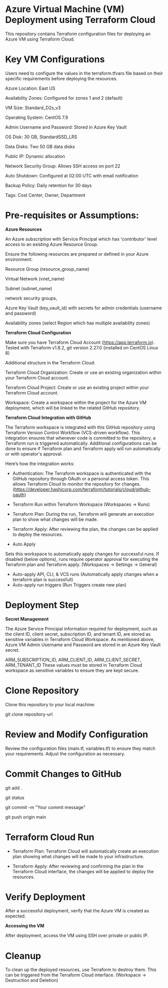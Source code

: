 # Azure Virtual Machine (VM) Deployment using Terraform Cloud

This repository contains Terraform configuration files for deploying an Azure VM using Terraform Cloud. 

# Key VM Configurations

Users need to configure the values in the terraform.tfvars file based on their specific requirements before deploying the resources.

Azure Location: East US

Availability Zones: Configured for zones 1 and 2 (default)

VM Size: Standard_D2s_v3

Operating System: CentOS 7.9

Admin Username and Password: Stored in Azure Key Vault

OS Disk: 30 GB, StandardSSD_LRS

Data Disks: Two 50 GB data disks

Public IP: Dynamic allocation

Network Security Group: Allows SSH access on port 22

Auto Shutdown: Configured at 02:00 UTC with email notification

Backup Policy: Daily retention for 30 days

Tags: Cost Center, Owner, Department 

# Pre-requisites or Assumptions:

**Azure Resources**

An Azure subscription with Service Principal which has 'contributor' level access to an existing Azure Resource Group. 

Ensure the following resources are prepared or defined in your Azure environment:

Resource Group (resource_group_name)

Virtual Network (vnet_name)

Subnet (subnet_name)

network security groups, 

Azure Key Vault (key_vault_id) with secrets for admin credentials (username and password)

Availability zones (select Region which has multiple availability zones)

**Terraform Cloud Configuration**

Make sure you have Terraform Cloud Account (https://app.terraform.io). Tested with Terraform v1.8.2, git version 2.27.0 (installed on CentOS Linux 8)

Additional structure in the Terraform Cloud: 

Terraform Cloud Organization: Create or use an existing organization within your Terraform Cloud account.

Terraform Cloud Project: Create or use an existing project within your Terraform Cloud account.

Workspace: Create a workspace within the project for the Azure VM deployment, which will be linked to the related GitHub repository.

**Terraform Cloud Integration with GitHub**

The Terraform workspace is integrated with this GitHub repository using Terraform Version Control Workflow (VCS-driven workflow). This integration ensures that whenever code is committed to the repository, a Terraform run is triggered automatically. Additional configurations can be done to ensure if Terraform plan and Terraform apply will run automatically or with operator's approval.

Here’s how the integration works:

- Authentication: The Terraform workspace is authenticated with the GitHub repository through OAuth or a personal access token. This allows Terraform Cloud to monitor the repository for changes. (https://developer.hashicorp.com/terraform/tutorials/cloud/github-oauth)

- Terraform Run within Terraform Workspace (Workspaces -> Runs)

- Terraform Plan: During the run, Terraform will generate an execution plan to show what changes will be made.

- Terraform Apply: After reviewing the plan, the changes can be applied to deploy the resources.

- Auto Apply

Sets this workspace to automatically apply changes for successful runs. If disabled (below options), runs require operator approval for executing the Terraform plan and Terraform apply. (Workspaces -> Settings -> General)

- Auto-apply API, CLI, & VCS runs (Automatically apply changes when a terraform plan is successfull)
- Auto-apply run triggers (Run Triggers create new plan)

# Deployment Step

**Secret Management**

The Azure Service Principal information required for deployment, such as the client ID, client secret, subscription ID, and tenant ID, are stored as sensitive variables in Terraform Cloud Workspace. As mentioned above, Azure VM Admin Username and Password are stored in an Azure Key Vault secret.

ARM_SUBSCRIPTION_ID, ARM_CLIENT_ID, ARM_CLIENT_SECRET, ARM_TENANT_ID These values must be stored in Terraform Cloud workspace as sensitive variables to ensure they are kept secure.

# Clone Repository

Clone this repository to your local machine:

git clone repository-url

# Review and Modify Configuration

Review the configuration files (main.tf, variables.tf) to ensure they match your requirements. Adjust the configuration as necessary.

# Commit Changes to GitHub

git add .

git status

git commit -m "Your commit message"

git push origin main

# Terraform Cloud Run

- Terraform Plan: Terraform Cloud will automatically create an execution plan showing what changes will be made to your infrastructure.

- Terraform Apply: After reviewing and confirming the plan in the Terraform Cloud interface, the changes will be applied to deploy the resources.


# Verify Deployment

After a successful deployment, verify that the Azure VM is created as expected.

**Accessing the VM**

After deployment, access the VM using SSH over private or public IP.

# Cleanup

To clean up the deployed resources, use Terraform to destroy them. This can be triggered from the Terraform Cloud interface. (Workspace -> Destruction and Deletion)
